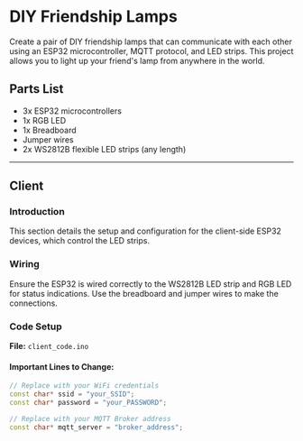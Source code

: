# DIY Friendship Lamps

Create a pair of DIY friendship lamps that can communicate with each other using an ESP32 microcontroller, MQTT protocol, and LED strips. This project allows you to light up your friend's lamp from anywhere in the world.

## Parts List

- 3x ESP32 microcontrollers
- 1x RGB LED
- 1x Breadboard
- Jumper wires
- 2x WS2812B flexible LED strips (any length)

---

## Client

### Introduction

This section details the setup and configuration for the client-side ESP32 devices, which control the LED strips.

### Wiring

Ensure the ESP32 is wired correctly to the WS2812B LED strip and RGB LED for status indications. Use the breadboard and jumper wires to make the connections.

### Code Setup

**File:** `client_code.ino`

#### Important Lines to Change:

```cpp
// Replace with your WiFi credentials
const char* ssid = "your_SSID";
const char* password = "your_PASSWORD";

// Replace with your MQTT Broker address
const char* mqtt_server = "broker_address";
